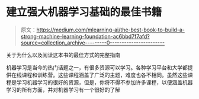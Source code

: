 # 建立强大机器学习基础的最佳书籍

> 原文：<https://medium.com/mlearning-ai/the-best-book-to-build-a-strong-machine-learning-foundation-ac6bbd7f7afd?source=collection_archive---------0----------------------->

关于为什么以及阅读这本书的最佳方式的完整指南

机器学习是当今的热门话题之一，有很多资源可以学习。各种学习平台和大学都提供在线课程和训练营。这些课程涵盖了广泛的主题，难度也各不相同。虽然这些课程是学习机器学习的很好的资源，但是，你将不得不参加许多课程，以便涵盖机器学习的所有方面，并对机器学习有一个很好的了解